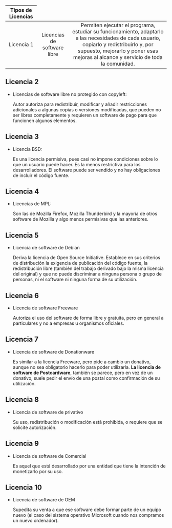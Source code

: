 <table>
    <thead>
        <tr>
            <th>Tipos de Licencias</th>
        </tr>
    </thead>
    <tbody>
        <tr>
            <td rowspan=4 align="center">Licencia 1</td>
            <td rowspan=2 align="center">Licencias de software libre</td>
            <td align="center">Permiten ejecutar el programa, estudiar su funcionamiento, adaptarlo a las                                     necesidades de cada usuario,
                              copiarlo y redistribuirlo y, por supuesto, mejorarlo y poner esas mejoras al                                   alcance y servicio de toda la comunidad.</td>
        </tr>
    </tbody>
</table>
  
## Licencia 2
-  Licencias de software libre no protegido con copyleft:

    Autor autoriza para redistribuir, modificar y añadir restricciones adicionales a algunas copias o versiones modificadas, 
    que pueden no ser libres completamente y requieren un software de pago para que funcionen algunos elementos.
## Licencia 3
- Licencia BSD:

    Es una licencia permisiva, pues casi no impone condiciones sobre lo que un usuario puede hacer.
    Es la menos restrictiva para los desarrolladores. El software puede ser vendido y no hay obligaciones de incluir el código fuente.
## Licencia 4
- Licencias de MPL:

  Son las de Mozilla Firefox, Mozilla Thunderbird y la mayoría de otros software de Mozilla y algo menos permisivas que las anteriores.
## Licencia 5
- Licencia de software de Debian

  Deriva la licencia de Open Source Initiative. Establece en sus criterios de distribución la exigencia de publicación del código fuente,
  la redistribución libre (también del trabajo derivado bajo la misma licencia del original) y que no puede discriminar a ninguna persona o grupo de
  personas, ni el software ni ninguna forma de su utilización.
## Licencia 6
- Licencia de software Freeware

  Autoriza el uso del software de forma libre y gratuita, pero en general a particulares y no a empresas u organismos oficiales.
## Licencia 7
- Licencia de software de Donationware

  Es similar a la licencia Freeware, pero pide a cambio un donativo, aunque no sea obligatorio hacerlo para poder utilizarla.
  **La licencia de software de Postcardware**, también se parece, pero en vez de un donativo, suele pedir el envío de una postal
  como confirmación de su utilización.
## Licencia 8
- Licencia de software de privativo

  Su uso, redistribución o modificación está prohibida, o requiere que se solicite autorización.
## Licencia 9
- Licencia de software de Comercial

  Es aquel que está desarrollado por una entidad que tiene la intención de monetizarlo por su uso. 
## Licencia 10
- Licencia de software de OEM

  Supedita su venta a que ese software debe formar parte de un equipo nuevo (el caso del sistema operativo Microsoft cuando nos compramos un nuevo ordenador).
